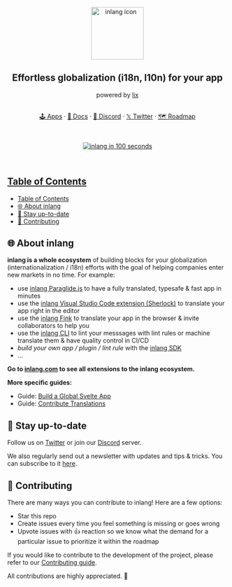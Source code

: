 <p align="center">
  <a href="https://github.com/opral/monorepo">  </a>

  <img src="https://github.com/opral/monorepo/blob/main/inlang/assets/logo_rounded.png?raw=true" alt="inlang icon" width="120px">
  
  <h2 align="center">
    Effortless globalization (i18n, l10n) for your app
  </h2>
  
  <p align="center">powered by <a href="https://github.com/opral/monorepo/tree/main/lix" target="_blank">lix</p>

  <p align="center">
    <br>
    <a href='https://inlang.com/c/apps' target="_blank">🕹️ Apps</a>
    ·
    <a href='https://inlang.com/documentation' target="_blank">📄 Docs</a>
    ·
    <a href='https://discord.gg/gdMPPWy57R' target="_blank">💙 Discord</a>
    ·
    <a href='https://twitter.com/inlangHQ' target="_blank">𝕏 Twitter</a>
    ·
    <a href='https://github.com/orgs/opral/projects/39' target="_blank">🗺️ Roadmap</a>
  </p>
</p>

<br>

<p align="center">
<a href='https://www.youtube.com/watch?v=mB2-Ze-SjXE' target="_blank">
	<img src="https://img.youtube.com/vi/mB2-Ze-SjXE/mqdefault.jpg" alt="inlang in 100 seconds"
</a>
</p>

<br>

<!-- BODY -->

## Table of Contents

- [Table of Contents](#table-of-contents)
- [🌐 About inlang](#-about-inlang)
- [:bell: Stay up-to-date](#bell-stay-up-to-date)
- [:balloon: Contributing](#balloon-contributing)

## 🌐 About inlang

**inlang is a whole ecosystem** of building blocks for your globalization (internationalization / i18n) efforts with the goal of helping companies enter new markets in no time. For example:

- use [inlang Paraglide.js](https://inlang.com/m/gerre34r/library-inlang-paraglideJs) to have a fully translated, typesafe & fast app in minutes
- use the [inlang Visual Studio Code extension (Sherlock)](https://inlang.com/m/r7kp499g/app-inlang-ideExtension) to translate your app right in the editor
- use the [inlang Fink](https://inlang.com/m/tdozzpar/app-inlang-finkLocalizationEditor) to translate your app in the browser & invite collaborators to help you
- use the [inlang CLI](https://inlang.com/m/2qj2w8pu/app-inlang-cli) to lint your messsages with lint rules or machine translate them & have quality control in CI/CD
- *build your own app / plugin / lint rule* with the [inlang SDK](https://inlang.com/documentation)
- ...

**Go to [inlang.com](https://inlang.com) to see all extensions to the inlang ecosystem.**

**More specific guides:**

- Guide: [Build a Global Svelte App](/g/2fg8ng94/guide-nilsjacobsen-buildAGlobalSvelteApp)
- Guide: [Contribute Translations](/g/6ddyhpoi/guide-nilsjacobsen-contributeTranslationsWithFink)

## :bell: Stay up-to-date

Follow us on [Twitter](https://twitter.com/inlangHQ) or join our [Discord](https://discord.gg/CNPfhWpcAa) server. 

We also regularly send out a newsletter with updates and tips & tricks. You can subscribe to it [here](https://inlang.com/newsletter).


## :balloon: Contributing

There are many ways you can contribute to inlang! Here are a few options:

- Star this repo
- Create issues every time you feel something is missing or goes wrong
- Upvote issues with 👍 reaction so we know what the demand for a particular issue to prioritize it within the roadmap

If you would like to contribute to the development of the project, please refer to our [Contributing guide](https://github.com/opral/monorepo/blob/main/CONTRIBUTING.md).

All contributions are highly appreciated. 🙏
